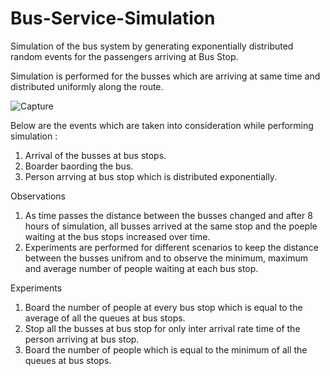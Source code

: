 # Bus-Service-Simulation
Simulation of the bus system by generating exponentially distributed  random events for the passengers arriving at Bus Stop.

Simulation is performed for the busses which are arriving at same time and distributed uniformly along the route.

![Capture](https://user-images.githubusercontent.com/72769273/102701953-b5bc2c80-422a-11eb-9fd5-9ab33fddb3a7.JPG)


Below are the events which are taken into consideration while performing simulation :

1. Arrival of the busses at bus stops.
2. Boarder baording the bus.
3. Person arrving at bus stop which is distributed exponentially.

Observations
1. As time passes the distance between the busses changed and after 8 hours of simulation, all busses arrived at the same stop and the poeple waiting at the bus stops
increased over time.
2. Experiments are performed for different scenarios to keep the distance between the busses unifrom and to observe the minimum, maximum and average number of people 
   waiting at each bus stop.
   
Experiments
1. Board the number of people at every bus stop which is equal to the average of all the queues at bus stops.
2. Stop all the busses at bus stop for only inter arrival rate time of the person arriving at bus stop.
3. Board the number of people which is equal to the minimum of all the queues at bus stops.



